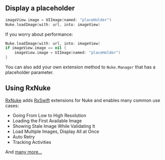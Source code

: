 ## Display a placeholder

```swift
imageView.image = UIImage(named: "placeHolder")
Nuke.loadImage(with: url, into: imageView)
```

If you worry about performance:
```swift
Nuke.loadImage(with: url, into: imageView)
if imageView.image == nil {
    imageView.image = UIImage(named: "placeHolder")
}
```

You can also add your own extension method to `Nuke.Manager` that has a placeholder parameter.


## Using RxNuke

[RxNuke](https://github.com/kean/RxNuke) adds [RxSwift](https://github.com/ReactiveX/RxSwift) extensions for Nuke and enables many common use cases:

- Going From Low to High Resolution
- Loading the First Available Image
- Showing Stale Image While Validating It
- Load Multiple Images, Display All at Once
- Auto Retry
- Tracking Activities

And [many more...](https://github.com/kean/RxNuke#use-cases)
